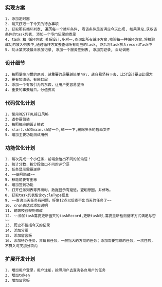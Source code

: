### 实现方案
	1. 添加定时器
	2. 每天获取一下今天的待办事项
	3. 获取所有循环列表, 遍历每一个循环条件, 看该条件是否满足今天出现, 如果满足,获取该条件的task列表, 添加一个专门记录的表里
	4. task 和 循环方式 关系设计,多对一,查询出所有循环方案,校验每一种循环方案,将校验成功的放入列表中,通过循环方案去查询所有对应的task, 然后将task放入recordTask中
	5. 防止某天凌晨未添加记录, 添加一个服务签到表, 添加完记录, 自动调用


### 设计细节
	1. 按照掌控习惯的原则，越重要的是要越简单可行，越容易坚持下去，比分设计要占比很大
	2. 要有加油语，有彩虹屁
	3. 添加一个有吸引力的东西，让用户更容易坚持
	4. 重要的事要醒目，分值要高


### 代码优化计划
	1. 使用RESTFUL接口风格
	2. 返参要包装
	3. 按照相应的设计模式
	4. start.sh和main.sh留一个,统一一下,删除多余的启动文件
	5. 增加主要功能测试用例

### 功能优化计划
	1. 每次完成一个小任务，前端会给出不同的加油语！
	2. 统计分数，按分段给出不同的评价语
	3. 任务显示需要逆序
    4. ~~编号隐藏~~
	5. 标题前要有图标
	6. 增加签到功能
	7. 打开任务列表等界面时，数据显示有延迟，查明原因，并修改。
	8. 获取task列表包含cycleType信息
	9. ~~查询当天任务有问题，好像12点以后查不出当天的任务了~~
	10. cron表达式添加说明
	11. 前端校验规则修改
	12. ~~添加task需要更新当天的taskRecord,更新task时,需要重新检测循环方式满足与否~~
	13. 历史不包括今天的记录
	14. 添加分组
	15. 添加留言板
	16. 添加待办任务，非每日任务，一般指大的方向的任务；添加需要完成的任务，一次性的，不算入每天加分项内

### 扩展开发计划

	1. 增加用户登录，用户注册，按照用户去查询各自用户的任务
	2. 增加token
	3. 增加留言板

